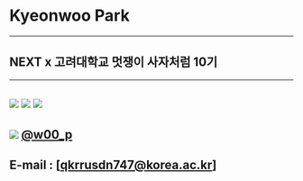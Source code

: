 # Kyeonwoo Park
------------
## NEXT x 고려대학교 멋쟁이 사자처럼 10기
---------------
![](https://img.shields.io/badge/Python-3766AB?style=flat-square&logo=Python&logoColor=white)
![](https://img.shields.io/badge/HTML-3766AB?style=flat&logo=HTML5&logoColor=red)
![](https://img.shields.io/badge/CSS-3766AB?style=plastic&logo=CSS3&logoColor=black)
-----------------
![](https://img.shields.io/badge/Instagram-E4405F?style=plastic&logo=instagram&logoColor=black)
[@w00_p](https://www.instagram.com/w00_p/)
---
E-mail : [qkrrusdn747@korea.ac.kr]
------------------------------------

